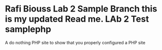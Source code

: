 Rafi Biouss Lab 2 Sample Branch this is my updated Read me.
LAb 2 Test
samplephp
=========

A do nothing PHP site to show that you properly configured a PHP site
